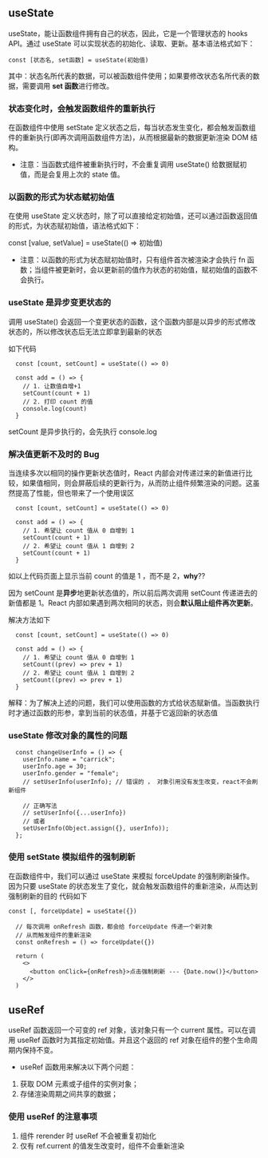 ## useState

useState，能让函数组件拥有自己的状态，因此，它是一个管理状态的 hooks API。通过 useState 可以实现状态的初始化、读取、更新。基本语法格式如下：

```
const [状态名, set函数] = useState(初始值)
```

其中：状态名所代表的数据，可以被函数组件使用；如果要修改状态名所代表的数据，需要调用 **set 函数**进行修改。

### 状态变化时，会触发函数组件的重新执行

在函数组件中使用 setState 定义状态之后，每当状态发生变化，都会触发函数组件的重新执行(即再次调用函数组件方法)，从而根据最新的数据更新渲染 DOM 结构。

- 注意：当函数式组件被重新执行时，不会重复调用 useState() 给数据赋初值，而是会复用上次的 state 值。

### 以函数的形式为状态赋初始值

在使用 useState 定义状态时，除了可以直接给定初始值，还可以通过函数返回值的形式，为状态赋初始值，语法格式如下：

const [value, setValue] = useState(() => 初始值)

- 注意：以函数的形式为状态赋初始值时，只有组件首次被渲染才会执行 fn 函数；当组件被更新时，会以更新前的值作为状态的初始值，赋初始值的函数不会执行。

### useState 是异步变更状态的

调用 useState() 会返回一个变更状态的函数，这个函数内部是以异步的形式修改状态的，所以修改状态后无法立即拿到最新的状态

如下代码

```
  const [count, setCount] = useState(() => 0)

  const add = () => {
    // 1. 让数值自增+1
    setCount(count + 1)
    // 2. 打印 count 的值
    console.log(count)
  }
```

setCount 是异步执行的，会先执行 console.log

### 解决值更新不及时的 Bug

当连续多次以相同的操作更新状态值时，React 内部会对传递过来的新值进行比较，如果值相同，则会屏蔽后续的更新行为，从而防止组件频繁渲染的问题。这虽然提高了性能，但也带来了一个使用误区

```
  const [count, setCount] = useState(() => 0)

  const add = () => {
    // 1. 希望让 count 值从 0 自增到 1
    setCount(count + 1)
    // 2. 希望让 count 值从 1 自增到 2
    setCount(count + 1)
  }
```

如以上代码页面上显示当前 count 的值是 1 ，而不是 2，**why**??

因为 setCount 是**异步**地更新状态值的，所以前后两次调用 setCount 传递进去的新值都是 1。React 内部如果遇到两次相同的状态，则会**默认阻止组件再次更新**。

解决方法如下

```
  const [count, setCount] = useState(() => 0)

  const add = () => {
    // 1. 希望让 count 值从 0 自增到 1
    setCount((prev) => prev + 1)
    // 2. 希望让 count 值从 1 自增到 2
    setCount((prev) => prev + 1)
  }
```

解释：为了解决上述的问题，我们可以使用函数的方式给状态赋新值。当函数执行时才通过函数的形参，拿到当前的状态值，并基于它返回新的状态值

### useState 修改对象的属性的问题

```
  const changeUserInfo = () => {
    userInfo.name = "carrick";
    userInfo.age = 30;
    userInfo.gender = "female";
    // setUserInfo(userInfo); // 错误的 ， 对象引用没有发生改变，react不会刷新组件

    // 正确写法
    // setUserInfo({...userInfo})
    // 或者
    setUserInfo(Object.assign({}, userInfo));
  };
```

### 使用 setState 模拟组件的强制刷新

在函数组件中，我们可以通过 useState 来模拟 forceUpdate 的强制刷新操作。因为只要 useState 的状态发生了变化，就会触发函数组件的重新渲染，从而达到强制刷新的目的
代码如下

```
const [, forceUpdate] = useState({})

  // 每次调用 onRefresh 函数，都会给 forceUpdate 传递一个新对象
  // 从而触发组件的重新渲染
  const onRefresh = () => forceUpdate({})

  return (
    <>
      <button onClick={onRefresh}>点击强制刷新 --- {Date.now()}</button>
    </>
  )
```

## useRef

useRef 函数返回一个可变的 ref 对象，该对象只有一个 current 属性。可以在调用 useRef 函数时为其指定初始值。并且这个返回的 ref 对象在组件的整个生命周期内保持不变。

- useRef 函数用来解决以下两个问题：

1. 获取 DOM 元素或子组件的实例对象；
2. 存储渲染周期之间共享的数据；

### 使用 useRef 的注意事项

1. 组件 rerender 时 useRef 不会被重复初始化
2. 仅有 ref.current 的值发生改变时，组件不会重新渲染
